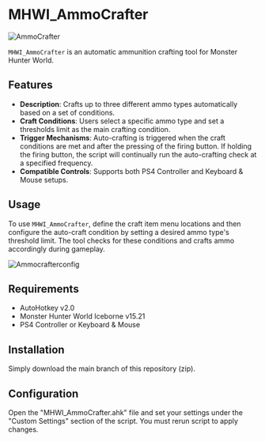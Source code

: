 # MHWI_AmmoCrafter 
![AmmoCrafter](https://github.com/LucianoCirino/MHWI_AmmoCrafter/assets/112517630/9e79061b-e767-437c-b135-282802769692)

`MHWI_AmmoCrafter` is an automatic  ammunition crafting tool for Monster Hunter World.

## Features
- **Description**: Crafts up to three different ammo types automatically based on a set of conditions.
- **Craft Conditions**: Users select a specific ammo type and set a thresholds limit as the main crafting condition.
- **Trigger Mechanisms**: Auto-crafting is triggered when the craft conditions are met and after the pressing of the firing button. If holding the firing button, the script will continually run the auto-crafting check at a specified frequency.
- **Compatible Controls**: Supports both PS4 Controller and Keyboard & Mouse setups.

## Usage
To use `MHWI_AmmoCrafter`, define the craft item menu locations and then configure the auto-craft condition by setting a desired ammo type's threshold limit. The tool checks for these conditions and crafts ammo accordingly during gameplay.

![Ammocrafterconfig](https://github.com/LucianoCirino/MHWI_AmmoCrafter/assets/112517630/add0a3e0-221a-47dd-a73f-792d235002c2)

## Requirements
- AutoHotkey v2.0
- Monster Hunter World Iceborne v15.21
- PS4 Controller or Keyboard & Mouse

## Installation
Simply download the main branch of this repository (zip).

## Configuration
Open the "MHWI_AmmoCrafter.ahk" file and set your settings under the "Custom Settings" section of the script. You must rerun script to apply changes.

